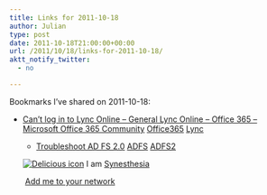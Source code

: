 ```yaml
---
title: Links for 2011-10-18
author: Julian
type: post
date: 2011-10-18T21:00:00+00:00
url: /2011/10/18/links-for-2011-10-18/
aktt_notify_twitter:
  - no

---
```

Bookmarks I&#8217;ve shared on 2011-10-18:

  * [Can&#8217;t log in to Lync Online &#8211; General Lync Online &#8211; Office 365 &#8211; Microsoft Office 365 Community][1] 
    [Office365][2] [Lync][3] </li> 
    
      * [Troubleshoot AD FS 2.0][4] 
        [ADFS][5] [ADFS2][6] </li> </ul> 
        
        <p class="deliciouslink">
          <a href="https://del.icio.us/synesthesia" title="See all my bookmarks on del.icio.us"><img src="https://www.synesthesia.co.uk/images/deliciousicon.jpg" alt="Delicious icon" /></a>&nbsp;I am <a href="https://del.icio.us/synesthesia" title="See all my bookmarks on del.icio.us">Synesthesia</a>
        </p>
        
        <p class="deliciouslink">
          <a href="https://del.icio.us/network?add=synesthesia" title="Add me to your del.icio.us network"><img src="https://www.synesthesia.co.uk/images/add.gif" alt="" /></a>&nbsp;<a href="https://del.icio.us/network?add=synesthesia" title="Add me to your del.icio.us network">Add me to your network</a>
        </p>

 [1]: https://community.office365.com/en-us/f/166/t/1034.aspx
 [2]: https://www.delicious.com/synesthesia/Office365
 [3]: https://www.delicious.com/synesthesia/Lync
 [4]: https://social.technet.microsoft.com/wiki/contents/articles/2735.aspx#tshoot
 [5]: https://www.delicious.com/synesthesia/ADFS
 [6]: https://www.delicious.com/synesthesia/ADFS2